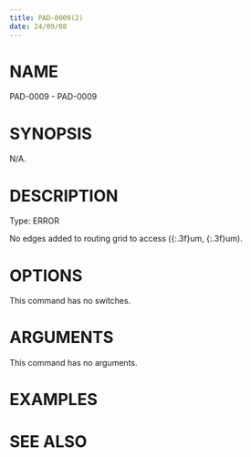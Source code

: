 ```yaml
---
title: PAD-0009(2)
date: 24/09/08
---
```


# NAME

PAD-0009 - PAD-0009

# SYNOPSIS

N/A.

# DESCRIPTION

Type: ERROR

No edges added to routing grid to access ({:.3f}um, {:.3f}um).

# OPTIONS

This command has no switches.

# ARGUMENTS

This command has no arguments.

# EXAMPLES

# SEE ALSO
